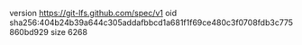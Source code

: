 version https://git-lfs.github.com/spec/v1
oid sha256:404b24b39a644c305addafbbcd1a681f1f69ce480c3f0708fdb3c775860bd929
size 6268
